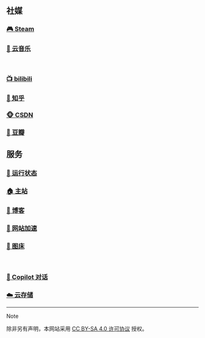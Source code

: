 ## 社媒

### [🎮 Steam](https://steamcommunity.com/profiles/76561199078382100/)
### [🎵 云音乐](https://y.music.163.com/m/user?id=7818048747)
&nbsp;
### [📺 bilibili](https://space.bilibili.com/196220308)
### [💬 知乎](https://www.zhihu.com/people/85-98-97-23-91)
### [🐵 CSDN](https://blog.csdn.net/2301_82133836)
### [📗 豆瓣](https://www.douban.com/people/bexino/)

## 服务

### [🚥 运行状态](https://stats.uptimerobot.com/H28V9Hx5lU)
### [🏠 主站](https://beixinqiao.top/)
### [📙 博客](https://blog.beixinqiao.top/)
### [🚀 网站加速](https://booster.beixinqiao.top/)
### [📂 图床](https://image.beixinqiao.top/)
&nbsp;
### [💬 Copilot 对话](https://chat.beixinqiao.top/)
### [☁️ 云存储](https://cloud.beixinqiao.top/)
---

> [!NOTE]
> 除非另有声明，本网站采用 [CC BY-SA 4.0 许可协议](https://creativecommons.org/licenses/by-sa/4.0/deed.zh-hans) 授权。